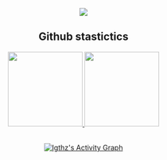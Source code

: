 
<p align="center">
  <a href="https://github.com/Igthz">
    <img src="https://discord.c99.nl/widget/theme-1/626914419091177482.png"/>
     </a>
  </div>
  
<h2 align="center">Github stastictics</h2>

<div align="center">
  <a href="https://github.com/liethneto">
    <img height="150em" src="https://github-readme-stats.vercel.app/api?username=Igthz&count_private=true&include_all_commits=true&show_icons=true&theme=dark&hide_border=false&show_owner=true"/>
    <img height="150em" src="https://github-readme-stats.vercel.app/api/top-langs/?username=Igthz&theme=dark&hide_border=false&&layout=compact"/>
  </a>
</p><br>
<a href="https://github.com/Igthz""> <img alt="Igthz's Activity Graph" src="https://activity-graph.herokuapp.com/graph?username=Igthz&bg_color=0D1117&color=eca15b&line=eca15b&point=FFFFFF&hide_border=true" /></a>
